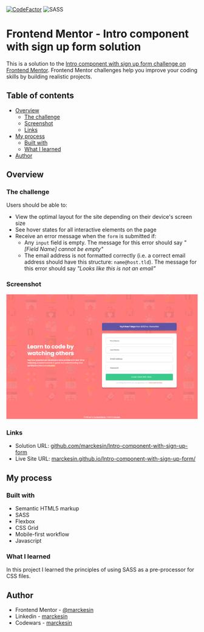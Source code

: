 [![CodeFactor](https://www.codefactor.io/repository/github/marckesin/intro-component-with-sign-up-form/badge)](https://www.codefactor.io/repository/github/marckesin/intro-component-with-sign-up-form) ![SASS](https://img.shields.io/badge/SASS-hotpink.svg?style=flat&logo=SASS&logoColor=white)

# Frontend Mentor - Intro component with sign up form solution

This is a solution to the [Intro component with sign up form challenge on Frontend Mentor](https://www.frontendmentor.io/challenges/intro-component-with-signup-form-5cf91bd49edda32581d28fd1). Frontend Mentor challenges help you improve your coding skills by building realistic projects.

## Table of contents

- [Overview](#overview)
  - [The challenge](#the-challenge)
  - [Screenshot](#screenshot)
  - [Links](#links)
- [My process](#my-process)
  - [Built with](#built-with)
  - [What I learned](#what-i-learned)
- [Author](#author)

## Overview

### The challenge

Users should be able to:

- View the optimal layout for the site depending on their device's screen size
- See hover states for all interactive elements on the page
- Receive an error message when the `form` is submitted if:
  - Any `input` field is empty. The message for this error should say _"[Field Name] cannot be empty"_
  - The email address is not formatted correctly (i.e. a correct email address should have this structure: `name@host.tld`). The message for this error should say _"Looks like this is not an email"_

### Screenshot

![](./screenshot.png)

### Links

- Solution URL: [github.com/marckesin/Intro-component-with-sign-up-form](https://github.com/marckesin/Intro-component-with-sign-up-form)
- Live Site URL: [marckesin.github.io/Intro-component-with-sign-up-form/](https://marckesin.github.io/Intro-component-with-sign-up-form/)

## My process

### Built with

- Semantic HTML5 markup
- SASS
- Flexbox
- CSS Grid
- Mobile-first workflow
- Javascript

### What I learned

In this project I learned the principles of using SASS as a pre-processor for CSS files.

## Author

- Frontend Mentor - [@marckesin](https://www.frontendmentor.io/profile/marckesin)
- Linkedin - [marckesin](https://www.linkedin.com/in/marckesin)
- Codewars - [marckesin](https://www.codewars.com/users/marckesin)
